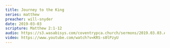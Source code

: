 ```yaml
---
title: Journey to the King
series: matthew
preacher: will-snyder
date: 2019-03-03
scripture: Matthew 2:1-12
audio: https://s3.wasabisys.com/coventrypca.church/sermons/2019.03.03.A Journey to the King - Will Snyder.mp3
video: https://www.youtube.com/watch?v=KRS-s0lPzyU
---
```

